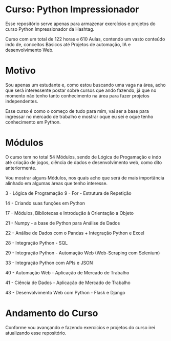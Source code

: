 # Curso: Python Impressionador
Esse repositório serve apenas para armazenar exercícios e projetos do curso Python Impressionador da Hashtag. 

Curso com um total de 122 horas e 610 Aulas, contendo um vasto conteúdo indo de, conceitos Básicos até Projetos de automação, IA e desenvolvimento Web.
# Motivo
Sou apenas um estudante e, como estou buscando uma vaga na área, acho que será interessente postar sobre cursos que ando fazendo, já que no momento não tenho tanto conhecimento na área para fazer projetos independentes.

Esse curso é como o começo de tudo para mim, vai ser a base para ingressar no mercado de trabalho e mostrar oque eu sei e oque tenho conhecimento em Python. 
# Módulos
O curso tem no total 54 Módulos, sendo de Lógica de Progamação e indo até criação de jogos, ciência de dados e desenvolvimento web, como dito anteriormente.

Vou mostrar alguns Módulos, nos quais acho que será de mais importância alinhado em algumas áreas que tenho interesse.

3 - Lógica de Programação
9 - For - Estrutura de Repetição

14 - Criando suas funções em Python

17 - Módulos, Bibliotecas e Introdução à Orientação a Objeto

21 - Numpy - a base de Python para Análise de Dados

22 - Análise de Dados com o Pandas + Integração Python e Excel

28 - Integração Python - SQL

29 - Integração Python - Automação Web (Web-Scraping com Selenium)

33 - Integração Python com APIs e JSON

40 - Automação Web - Aplicação de Mercado de Trabalho

41 - Ciência de Dados - Aplicação de Mercado de Trabalho

43 - Desenvolvimento Web com Python - Flask e Django
# Andamento do Curso
Conforme vou avançando e fazendo exercícios e projetos do curso irei atualizando esse repositório.
